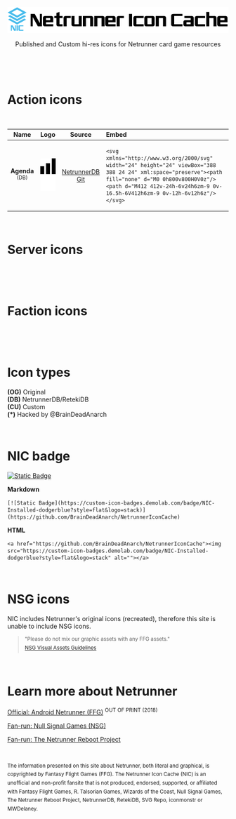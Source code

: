 <p align="center">
    <picture>
      <source media="(prefers-color-scheme: dark)" srcset="assets/nic-dark.png">
      <source media="(prefers-color-scheme: light)" srcset="assets/nic-light.png">
      <img alt="NIC" src="assets/nic-light.png" style="max-width: 100%;">
    </picture>
</p>

<p align="center">
Published and Custom hi-res icons for Netrunner card game resources
</p>

<p align="center">
<a href="https://github.com/BrainDeadAnarch/NetrunnerIconCache/discussions"><img src="https://img.shields.io/badge/Suggest-Icon- forestgreen?style=flat" alt=""></a>
<a href="https://github.com/BrainDeadAnarch/NetrunnerIconCache/discussions"><img src="https://img.shields.io/badge/Add-Resource-darkmagenta?style=flat" alt=""></a>
<img src="https://custom-icon-badges.demolab.com/badge/Open_Source-Non_profit-darkorange?style=flat&logo=open-source" alt="">
</p>
<p><br></p>

# Action icons
<br>

**Name**|**Logo**|**Source**|**Embed**
:-----:|:-----:|:-----:|:-----
**Agenda** <sup>(DB)</sup>| ![icon](./icons/actions/agenda_NIC-DB.svg#gh-light-mode-only) ![icon](./icons/actions/agenda_NIC-DB_dark.svg#gh-dark-mode-only)|[NetrunnerDB Git](https://github.com/NetrunnerDB/netrunnerdb) |<pre>```<svg xmlns="http://www.w3.org/2000/svg" width="24" height="24" viewBox="388 388 24 24" xml:space="preserve"><path fill="none" d="M0 0h800v800H0V0z"/><path d="M412 412v-24h-6v24h6zm-9 0v-16.5h-6V412h6zm-9 0v-12h-6v12h6z"/></svg>```</pre>

<p><br></p>

# Server icons
<br>

<p><br></p>

# Faction icons
<br>

<p><br></p>

# Icon types

**(OG)** Original  
**(DB)** NetrunnerDB/RetekiDB  
**(CU)** Custom  
**(*)**  Hacked by @BrainDeadAnarch

<p><br></p>

# NIC badge

[![Static Badge](https://custom-icon-badges.demolab.com/badge/NIC-Installed-dodgerblue?style=flat&logo=stack)](https://github.com/BrainDeadAnarch/NetrunnerIconCache)

**Markdown**  
```
[![Static Badge](https://custom-icon-badges.demolab.com/badge/NIC-Installed-dodgerblue?style=flat&logo=stack)](https://github.com/BrainDeadAnarch/NetrunnerIconCache)
```

**HTML**
```
<a href="https://github.com/BrainDeadAnarch/NetrunnerIconCache"><img src="https://custom-icon-badges.demolab.com/badge/NIC-Installed-dodgerblue?style=flat&logo=stack" alt=""></a>
```

<p><br></p>

# NSG icons

NIC includes Netrunner's original icons (recreated), therefore this site is unable to include NSG icons.

> <sup>"Please do not mix our graphic assets with any FFG assets."</sup>  
> <sup>[NSG Visual Assets Guidelines](https://nullsignal.games/about/nsg-visual-assets)</sup>

<p><br></p>

# Learn more about Netrunner

[Official: Android Netrunner (FFG)](https://www.fantasyflightgames.com/en/products/android-netrunner-the-card-game) <sup>OUT OF PRINT (2018)</sup>

[Fan-run: Null Signal Games (NSG)](https://nullsignal.games)

[Fan-run: The Netrunner Reboot Project](http://about.reteki.fun)

<p><br></p>

<sup>The information presented on this site about Netrunner, both literal and graphical, is copyrighted by Fantasy Flight Games (FFG). The Netrunner Icon Cache (NIC) is an unofficial and non-profit fansite that is not produced, endorsed, supported, or affiliated with Fantasy Flight Games, R. Talsorian Games, Wizards of the Coast, Null Signal Games, The Netrunner Reboot Project, NetrunnerDB, RetekiDB, SVG Repo, iconmonstr or MWDelaney.</sup>
